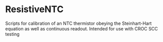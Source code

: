 # ResistiveNTC
Scripts for calibration of an NTC thermistor obeying the Steinhart-Hart equation as well as continuous readout. Intended for use with CROC SCC testing
